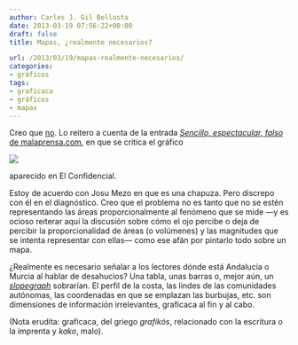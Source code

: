 ```yaml
---
author: Carlos J. Gil Bellosta
date: 2013-03-19 07:56:22+00:00
draft: false
title: Mapas, ¿realmente necesarios?

url: /2013/03/19/mapas-realmente-necesarios/
categories:
- gráficos
tags:
- graficaca
- gráficos
- mapas
---
```


Creo que [no](http://www.datanalytics.com/blog/2012/07/25/graficaca-2-0/). Lo reitero a cuenta de la entrada [_Sencillo, espectacular, falso_ de malaprensa.com](http://www.malaprensa.com/2013/03/sencillo-espectacular-falso.html), en que se critica el gráfico

[![](/wp-uploads/2013/03/mapaespanahipotecas.jpg)
](/wp-uploads/2013/03/mapaespanahipotecas.jpg)

aparecido en El Confidencial.

Estoy de acuerdo con Josu Mezo en que es una chapuza. Pero discrepo con él en el diagnóstico. Creo que el problema no es tanto que no se estén representando las áreas proporcionalmente al fenómeno que se mide —y es ocioso reiterar aquí la discusión sobre cómo el ojo percibe o deja de percibir la proporcionalidad de áreas (o volúmenes) y las magnitudes que se intenta representar con ellas— como ese afán por pintarlo todo sobre un mapa.

¿Realmente es necesario señalar a los lectores dónde está Andalucía o Murcia al hablar de desahucios? Una tabla, unas barras o, mejor aún, un [_slopegraph_](http://charliepark.org/slopegraphs/) sobrarían. El perfil de la costa, las lindes de las comunidades autónomas, las coordenadas en que se emplazan las burbujas, etc. son dimensiones de información irrelevantes, graficaca al fin y al cabo.

(Nota erudita: graficaca, del griego _grafikós_, relacionado con la escritura o la imprenta y _kako_, malo).
